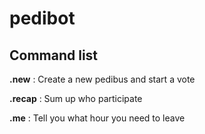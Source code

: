 # pedibot

## Command list

**.new** *<hour>* : Create a new pedibus and start a vote

**.recap** : Sum up who participate

**.me** *<hour>* : Tell you what hour you need to leave
